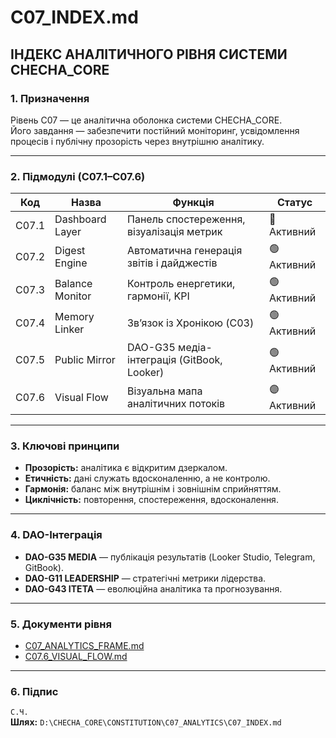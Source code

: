 # C07_INDEX.md
## ІНДЕКС АНАЛІТИЧНОГО РІВНЯ СИСТЕМИ CHECHA_CORE

### 1. Призначення
Рівень C07 — це аналітична оболонка системи CHECHA_CORE.  
Його завдання — забезпечити постійний моніторинг, усвідомлення процесів і публічну прозорість через внутрішню аналітику.

---

### 2. Підмодулі (C07.1–C07.6)

| Код | Назва | Функція | Статус |
|-----|--------|----------|--------|
| C07.1 | Dashboard Layer | Панель спостереження, візуалізація метрик | 🔵 Активний |
| C07.2 | Digest Engine | Автоматична генерація звітів і дайджестів | 🟢 Активний |
| C07.3 | Balance Monitor | Контроль енергетики, гармонії, KPI | 🟢 Активний |
| C07.4 | Memory Linker | Зв’язок із Хронікою (C03) | 🟢 Активний |
| C07.5 | Public Mirror | DAO-G35 медіа-інтеграція (GitBook, Looker) | 🟢 Активний |
| C07.6 | Visual Flow | Візуальна мапа аналітичних потоків | 🟣 Активний |

---

### 3. Ключові принципи
- **Прозорість:** аналітика є відкритим дзеркалом.  
- **Етичність:** дані служать вдосконаленню, а не контролю.  
- **Гармонія:** баланс між внутрішнім і зовнішнім сприйняттям.  
- **Циклічність:** повторення, спостереження, вдосконалення.  

---

### 4. DAO-Інтеграція
- **DAO-G35 MEDIA** — публікація результатів (Looker Studio, Telegram, GitBook).  
- **DAO-G11 LEADERSHIP** — стратегічні метрики лідерства.  
- **DAO-G43 ITETA** — еволюційна аналітика та прогнозування.

---

### 5. Документи рівня
- [C07_ANALYTICS_FRAME.md](sandbox:/mnt/data/C07_ANALYTICS_FRAME.md)  
- [C07.6_VISUAL_FLOW.md](sandbox:/mnt/data/C07.6_VISUAL_FLOW.md)

---

### 6. Підпис
`С.Ч.`  
**Шлях:** `D:\CHECHA_CORE\CONSTITUTION\C07_ANALYTICS\C07_INDEX.md`
